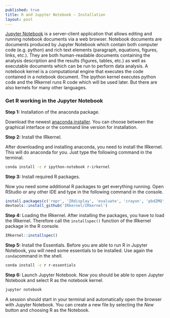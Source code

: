 ```yaml
---
published: true
title: R and Jupyter Notebook – Installation
layout: post
---
```


[Jupyter Notebook](http://jupyter.org) is a server-client application that allows editing and running notebook documents via a web browser. Notebook documents are documents produced by Jupyter Notebook which contain both computer code (e.g. python) and rich text elements (paragraph, equations, figures, links, etc.). They are both human-readable documents containing the analysis description and the results (figures, tables, etc.) as well as executable documents which can be run to perform data analysis.
A notebook kernel is a computational engine that executes the code contained in a notebook document. The ipython kernel executes python code and the IRkernel runs R code which will be used later. But there are also kernels for many other languages.


### Get R working in the Jupyter Notebook

**Step 1:** Installation of the anaconda package.

Download the newest [anaconda installer](https://www.continuum.io/downloads). You can choose between the graphical interface or the command line version for installation.



**Step 2:** Install the IRkernel.

After downloading and installing anaconda, you need to install the IRkernel. This will do anaconda for you. Just type the following command in the terminal.
```sh
conda install -c r ipython-notebook r-irkernel
```



**Step 3:** Install required R packages.

Now you need some additional R packages to get everything running. Open RStudio or any other IDE and type in the following command in the console.
```r
install.packages(c('repr', 'IRdisplay', 'evaluate', 'crayon', 'pbdZMQ', 'devtools', 'uuid', 'digest'))
devtools::install_github('IRkernel/IRkernel') 
```


**Step 4:** Loading the IRkernel.
After installing the packages, you have to load the IRkernel. Therefore call the `installspec()` function of the IRkernel package in the R console.
```r
IRkernel::installspec()
```


**Step 5:** Install the Essentials.
Before you are able to run R in Jupyter Notebook, you will need some essentials to be installed. Use again the `conda`command in the shell.
```sh
conda install -c r r-essentials
```


**Step 6:** Launch Jupyter Notebook.
Now you should be able to open Jupyter Notebook and select R as the notebook kernel.
```sh
jupyter notebook
```
A session should start in your terminal and automatically open the browser with Jupyter Notebook. You can create a new file by selecting the *New* button and choosing R as the Notebook.
